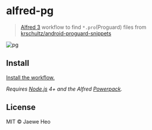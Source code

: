 # alfred-pg

> [Alfred 3](https://www.alfredapp.com) workflow to find `*.pro`(Proguard) files from [krschultz/android-proguard-snippets](https://goo.gl/AtdddW)

![pg](https://cloud.githubusercontent.com/assets/1744446/16802155/12f61a80-493a-11e6-9a1b-4d7b3ca6a349.png)

## Install

[Install the workflow.](http://www.packal.org/workflow/pg)

*Requires [Node.js](https://nodejs.org) 4+ and the Alfred [Powerpack](https://www.alfredapp.com/powerpack/).*


## License

MIT © Jaewe Heo
